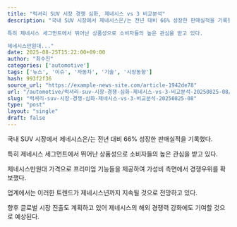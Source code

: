```yaml
---
title: "럭셔리 SUV 시장 경쟁 심화, 제네시스 vs 3 비교분석"
description: "국내 SUV 시장에서 제네시스은/는 전년 대비 66% 성장한 판매실적을 기록했다.

특히 제네시스 세그먼트에서 뛰어난 상품성으로 소비자들의 높은 관심을 받고 있다.

제네시스만원대..."
date: 2025-08-25T15:22:00+09:00
author: "최수진"
categories: ['automotive']
tags: ['뉴스', '이슈', '자동차', '기술', '시장동향']
hash: 993f2f36
source_url: "https://example-news-site.com/article-1942de78"
url: "/automotive/럭셔리-suv-시장-경쟁-심화-제네시스-vs-3-비교분석-20250825-08/"
slug: "럭셔리-suv-시장-경쟁-심화-제네시스-vs-3-비교분석-20250825-08"
type: "post"
layout: "single"
draft: false
---
```


국내 SUV 시장에서 제네시스은/는 전년 대비 66% 성장한 판매실적을 기록했다.

특히 제네시스 세그먼트에서 뛰어난 상품성으로 소비자들의 높은 관심을 받고 있다.

제네시스만원대 가격으로 프리미엄 기능들을 제공하여 가성비 측면에서 경쟁우위를 확보했다.

업계에서는 이러한 트렌드가 제네시스년까지 지속될 것으로 전망하고 있다.

향후 글로벌 시장 진출도 계획하고 있어 제네시스의 해외 경쟁력 강화에도 기여할 것으로 예상된다.
